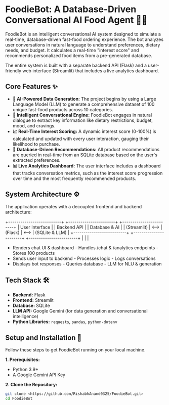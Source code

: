 # FoodieBot: A Database-Driven Conversational AI Food Agent 🍔🤖

FoodieBot is an intelligent conversational AI system designed to simulate a real-time, database-driven fast-food ordering experience. The bot analyzes user conversations in natural language to understand preferences, dietary needs, and budget. It calculates a real-time "interest score" and recommends personalized food items from a pre-generated database.

The entire system is built with a separate backend API (Flask) and a user-friendly web interface (Streamlit) that includes a live analytics dashboard.

## Core Features ✨

* **🤖 AI-Powered Data Generation:** The project begins by using a Large Language Model (LLM) to generate a comprehensive dataset of 100 unique fast-food products across 10 categories.
* **🧠 Intelligent Conversational Engine:** FoodieBot engages in natural dialogue to extract key information like dietary restrictions, budget, mood, and cravings.
* **📈 Real-Time Interest Scoring:** A dynamic interest score (0-100%) is calculated and updated with every user interaction, gauging their likelihood to purchase.
* **💾 Database-Driven Recommendations:** All product recommendations are queried in real-time from an SQLite database based on the user's extracted preferences.
* **📊 Live Analytics Dashboard:** The user interface includes a dashboard that tracks conversation metrics, such as the interest score progression over time and the most frequently recommended products.

## System Architecture ⚙️

The application operates with a decoupled frontend and backend architecture:

+--------------------------+      +-----------------------+      +------------------------+
|   User Interface         |      |   Backend API         |      |    Database & AI       |
|   (Streamlit)            | <--> |   (Flask)             | <--> |    (SQLite & LLM)      |
+--------------------------+      +-----------------------+      +------------------------+
|                                   |                              |
- Renders chat UI & dashboard           - Handles /chat & /analytics endpoints - Stores 100 products
- Sends user input to backend           - Processes logic                - Logs conversations
- Displays bot responses                - Queries database               - LLM for NLU & generation


## Tech Stack 🛠️

* **Backend:** Flask
* **Frontend:** Streamlit
* **Database:** SQLite
* **LLM API:** Google Gemini (for data generation and conversational intelligence)
* **Python Libraries:** `requests`, `pandas`, `python-dotenv`

## Setup and Installation 🚀

Follow these steps to get FoodieBot running on your local machine.

**1. Prerequisites:**
* Python 3.9+
* A Google Gemini API Key

**2. Clone the Repository:**
```bash
git clone <https://github.com/RishabhAnand0325/FoodieBot.git>
cd FoodieBot
